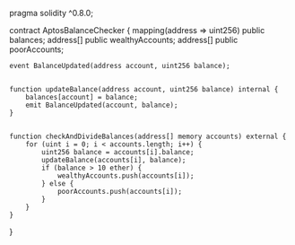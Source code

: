 pragma solidity ^0.8.0;

contract AptosBalanceChecker {
    mapping(address => uint256) public balances;
    address[] public wealthyAccounts;
    address[] public poorAccounts;


    event BalanceUpdated(address account, uint256 balance);

   
    function updateBalance(address account, uint256 balance) internal {
        balances[account] = balance;
        emit BalanceUpdated(account, balance);
    }

   
    function checkAndDivideBalances(address[] memory accounts) external {
        for (uint i = 0; i < accounts.length; i++) {
            uint256 balance = accounts[i].balance;
            updateBalance(accounts[i], balance);
            if (balance > 10 ether) {
                wealthyAccounts.push(accounts[i]);
            } else {
                poorAccounts.push(accounts[i]);
            }
        }
    }
}
